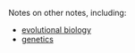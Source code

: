 Notes on other notes, including:
- [evolutional biology](/course/other/evolutional-bio.md "Evolutional bio")
- [genetics](/course/other/genetics.md)
